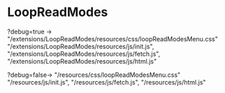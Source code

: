 # LoopReadModes

?debug=true -> 
"/extensions/LoopReadModes/resources/css/loopReadModesMenu.css"
"/extensions/LoopReadModes/resources/js/init.js",
"/extensions/LoopReadModes/resources/js/fetch.js",
"/extensions/LoopReadModes/resources/js/html.js"

?debug=false->
"/resources/css/loopReadModesMenu.css"
"/resources/js/init.js",
"/resources/js/fetch.js",
"/resources/js/html.js"
